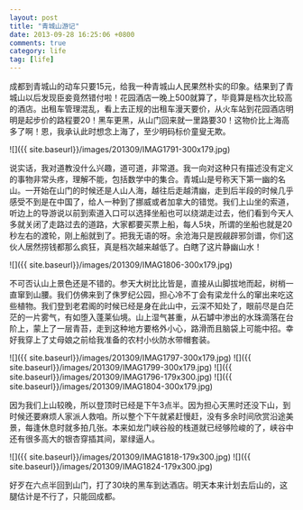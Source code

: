 ```yaml
---
layout: post
title: "青城山游记"
date: 2013-09-28 16:25:06 +0800
comments: true
category: life
tag: [life]
---
```

成都到青城山的动车只要15元，给我一种青城山人民果然朴实的印象。结果到了青城山以后发现臣妾竟然错付啦！花园酒店一晚上500就算了，毕竟算是档次比较高的酒店。出租车管理混乱，看上去正规的出租车漫天要价，从火车站到花园酒店明明是起步价的路程要20！黑车更黑，从山门回来就一里路要30！这物价比上海高多了啊！恩，我承认此时想念上海了，至少明码标价童叟无欺。

![]({{ site.baseurl}}/images/201309/IMAG1791-300x179.jpg)

说实话，我对道教没什么兴趣，道可道，非常道。我一向对这种只有描述没有定义的事物非常头疼，理解不能，包括数学中的集合。青城山是号称天下第一幽的名山。一开始在山门的时候还是人山人海，越往后走越清幽，走到后半段的时候几乎感受不到是在中国了，给人一种到了挪威或者加拿大的错觉。我们上山坐的索道，听边上的导游说以前到索道入口可以选择坐船也可以绕湖走过去，他们看到今天人多就关闭了走路过去的道路，大家都要买票上船，每人5块，所谓的坐船也就是20秒左右的渡轮，刚上船就到了。把我无语的呀。余沧海只是觊觎辟邪剑谱，你们这伙人居然捞钱都那么疯狂，真是档次越来越低了。白瞎了这片静幽山水！

![]({{ site.baseurl}}/images/201309/IMAG1806-300x179.jpg)

不可否认山上景色还是不错的。参天大树比比皆是，直接从山脚拔地而起，树梢一直窜到山腰。我们仿佛来到了侏罗纪公园，担心冷不丁会有梁龙什么的窜出来吃这些植物。我们登到老君阁的时候已经是身在此山中，云深不知处了，眼前尽是白茫茫的一片雾气，有如堕入蓬莱仙境。山上湿气甚重，从石罅中渗出的水珠滴落在台阶上，蒙上了一层青苔，走到这种地方要格外小心，路滑而且脑袋上可能中招。幸好我穿上了丈母娘之前给我准备的农村小伙防水带帽套装。

![]({{ site.baseurl}}/images/201309/IMAG1797-300x179.jpg)
![]({{ site.baseurl}}/images/201309/IMAG1799-300x179.jpg)
![]({{ site.baseurl}}/images/201309/IMAG1796-179x300.jpg)
![]({{ site.baseurl}}/images/201309/IMAG1804-300x179.jpg)

因为我们上山较晚，所以登顶时已经是下午3点半。因为担心天黑时还没下山，到时候还要麻烦人家派人救咱。所以整个下午就紧赶慢赶，没有多余时间欣赏沿途美景，每逢休息时就多拍几张。本来如龙门峡谷般的栈道就已经够险峻的了，峡谷中还有很多高大的银杏穿插其间，翠绿逼人。

![]({{ site.baseurl}}/images/201309/IMAG1818-179x300.jpg)
![]({{ site.baseurl}}/images/201309/IMAG1824-179x300.jpg)

好歹在六点半回到山门，打了30块的黑车到达酒店。明天本来计划去后山的，这腿估计是不行了，只能回成都。